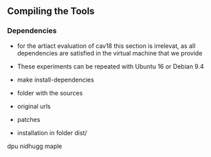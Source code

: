 ## Compiling the Tools

### Dependencies

- for the artiact evaluation of cav18 this section is irrelevat, as all
  dependencies are satisfied in the virtual machine that we provide
- These experiments can be repeated with Ubuntu 16 or Debian 9.4
- make install-dependencies

- folder with the sources
- original urls
- patches
- installation in folder dist/

dpu
nidhugg
maple
